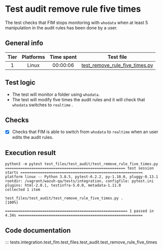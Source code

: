 # Test audit remove rule five times

The test checks that FIM stops monitoring with `whodata` when at least 5 manipulation in the audit rules has been done by a user.

## General info

| Tier | Platforms | Time spent| Test file |
|:--:|:--:|:--:|:--:|
| 1 | Linux | 00:00:06 | [test_remove_rule_five_times.py](../../../../../../tests/integration/test_fim/test_files/test_audit/test_remove_rule_five_times.py)|

## Test logic

- The test will monitor a folder using `whodata`.
- The test will modify five times the audit rules and it will check that `whodata` switches to `realtime` .

## Checks

- [x] Checks that FIM is able to switch from `whodata` to `realtime` when an user edits the audit rules.

## Execution result

```
python3 -m pytest test_files/test_audit/test_remove_rule_five_times.py
======================================================= test session starts ========================================================
platform linux -- Python 3.8.5, pytest-6.2.2, py-1.10.0, pluggy-0.13.1
rootdir: /vagrant/wazuh-qa/tests/integration, configfile: pytest.ini
plugins: html-2.0.1, testinfra-5.0.0, metadata-1.11.0
collected 1 item

test_files/test_audit/test_remove_rule_five_times.py .                                                                       [100%]

======================================================== 1 passed in 4.34s =========================================================
```

## Code documentation

::: tests.integration.test_fim.test_files.test_audit.test_remove_rule_five_times
